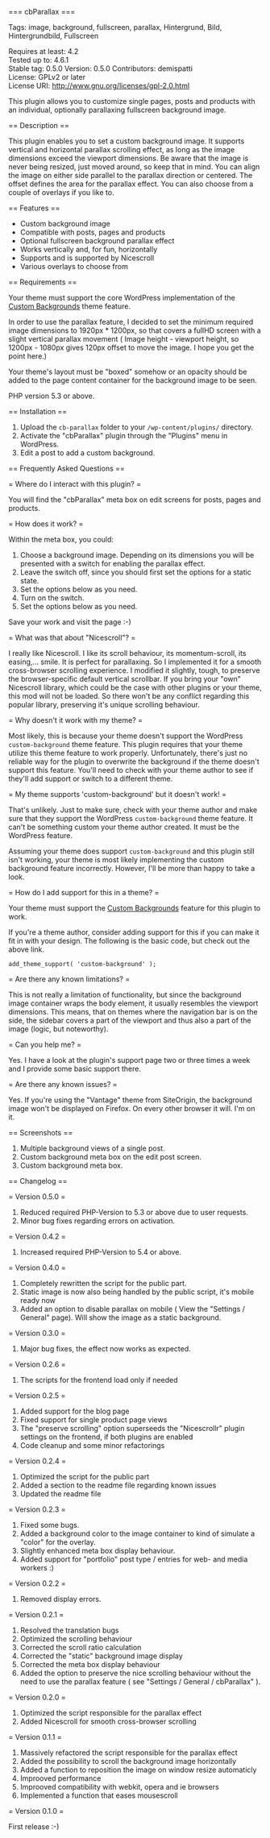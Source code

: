 === cbParallax ===

Tags: image, background, fullscreen, parallax, Hintergrund, Bild, Hintergrundbild, Fullscreen

Requires at least: 4.2  
Tested up to: 4.6.1  
Stable tag: 0.5.0
Version: 0.5.0
Contributors: demispatti  
License: GPLv2 or later  
License URI: http://www.gnu.org/licenses/gpl-2.0.html  

This plugin allows you to customize single pages, posts and products with an individual, optionally parallaxing fullscreen background image.

== Description ==

This plugin enables you to set a custom background image.  It supports vertical and horizontal parallax scrolling effect, as long as the image dimensions exceed the viewport dimensions.  Be aware that the image is never being resized, just moved around, so keep that in mind.  You can align the image on either side parallel to the parallax direction or centered. The offset defines the area for the parallax effect.  You can also choose from a couple of overlays if you like to.

== Features ==

- Custom background image
- Compatible with posts, pages and products
- Optional fullscreen background parallax effect
- Works vertically and, for fun, horizontally
- Supports and is supported by Nicescroll
- Various overlays to choose from

== Requirements ==

Your theme must support the core WordPress implementation of the [Custom Backgrounds](http://codex.wordpress.org/Custom_Backgrounds) theme feature.

In order to use the parallax feature, I decided to set the minimum required image dimensions to 1920px * 1200px, so that covers a fullHD screen with a slight vertical parallax movement ( Image height - viewport height, so 1200px - 1080px gives 120px offset to move the image. I hope you get the point here.)

Your theme's layout must be "boxed" somehow or an opacity should be added to the page content container for the background image to be seen.

PHP version 5.3 or above.

== Installation ==

1. Upload the `cb-parallax` folder to your `/wp-content/plugins/` directory.
2. Activate the "cbParallax" plugin through the "Plugins" menu in WordPress.
3. Edit a post to add a custom background.

== Frequently Asked Questions ==

= Where do I interact with this plugin? =

You will find the "cbParallax" meta box on edit screens for posts, pages and products.

= How does it work? =

Within the meta box, you could:

1. Choose a background image. Depending on its dimensions you will be presented with a switch for enabling the parallax effect.
2. Leave the switch off, since you should first set the options for a static state.
3. Set the options below as you need.
4. Turn on the switch.
5. Set the options below as you need.

Save your work and visit the page :-)

= What was that about "Nicescroll"? =

I really like Nicescroll. I like its scroll behaviour, its momentum-scroll, its easing,... smile. It is perfect for parallaxing.  So I implemented it for a smooth cross-browser scrolling experience. I modified it slightly, tough, to preserve the browser-specific default vertical scrollbar. If you bring your "own" Nicescroll library, which could be the case with other plugins or your theme, this mod will not be loaded. So there won't be any conflict regarding this popular library, preserving it's unique scrolling behaviour.

= Why doesn't it work with my theme? =

Most likely, this is because your theme doesn't support the WordPress `custom-background` theme feature.
This plugin requires that your theme utilize this theme feature to work properly.
Unfortunately, there's just no reliable way for the plugin to overwrite the background if the theme doesn't support this feature.
You'll need to check with your theme author to see if they'll add support or switch to a different theme.

= My theme supports 'custom-background' but it doesn't work! =

That's unlikely.
Just to make sure, check with your theme author and make sure that they support the WordPress `custom-background` theme feature.
It can't be something custom your theme author created.  It must be the WordPress feature.

Assuming your theme does support `custom-background` and this plugin still isn't working, your theme is most likely implementing the custom background feature incorrectly.  However, I'll be more than happy to take a look.

= How do I add support for this in a theme? =

Your theme must support the [Custom Backgrounds](http://codex.wordpress.org/Custom_Backgrounds) feature for this plugin to work.

If you're a theme author, consider adding support for this if you can make it fit in with your design.  The following is the basic code, but check out the above link.

	add_theme_support( 'custom-background' );

= Are there any known limitations? =

This is not really a limitation of functionality, but since the background image container wraps the body element, it usually resembles the viewport dimensions. This means, that on themes where the navigation bar is on the side, the sidebar covers a part of the viewport and thus also a part of the image (logic, but noteworthy).

= Can you help me? =

Yes. I have a look at the plugin's support page two or three times a week and I provide some basic support there.

= Are there any known issues? =

Yes. If you're using the "Vantage" theme from SiteOrigin, the background image won't be displayed on Firefox. On every other browser it will. I'm on it.

== Screenshots ==

1. Multiple background views of a single post.
2. Custom background meta box on the edit post screen.
3. Custom background meta box.

== Changelog ==

= Version 0.5.0 =
1. Reduced required PHP-Version to 5.3 or above due to user requests.
2. Minor bug fixes regarding errors on activation.

= Version 0.4.2 =
1. Increased required PHP-Version to 5.4 or above.

= Version 0.4.0 =
1. Completely rewritten the script for the public part.
2. Static image is now also being handled by the public script, it's mobile ready now
3. Added an option to disable parallax on mobile ( View the "Settings / General" page). Will show the image as a static background.

= Version 0.3.0 =
1. Major bug fixes, the effect now works as expected.

= Version 0.2.6 =
1. The scripts for the frontend load only if needed

= Version 0.2.5 =
1. Added support for the blog page
2. Fixed support for single product page views
3. The "preserve scrolling" option superseeds the "Nicescrollr" plugin settings on the frontend, if both plugins are enabled
4. Code cleanup and some minor refactorings

= Version 0.2.4 =
1. Optimized the script for the public part
2. Added a section to the readme file regarding known issues
3. Updated the readme file

= Version 0.2.3 =
1. Fixed some bugs.
2. Added a background color to the image container to kind of simulate a "color" for the overlay.
3. Slightly enhanced meta box display behaviour.
4. Added support for "portfolio" post type / entries for web- and media workers :)

= Version 0.2.2 =
1. Removed display errors.

= Version 0.2.1 =
1. Resolved the translation bugs
2. Optimized the scrolling behaviour
3. Corrected the scroll ratio calculation
4. Corrected the "static" background image display
5. Corrected the meta box display behaviour
6. Added the option to preserve the nice scrolling behaviour without the need to use the parallax feature ( see "Settings / General / cbParallax" ).

= Version 0.2.0 =
1. Optimized the script responsible for the parallax effect
2. Added Nicescroll for smooth cross-browser scrolling

= Version 0.1.1 =
1. Massively refactored the script responsible for the parallax effect
2. Added the possibility to scroll the background image horizontally
3. Added a function to reposition the image on window resize automaticly
4. Improoved performance
5. Improoved compatibility with webkit, opera and ie browsers
6. Implemented a function that eases mousescroll

= Version 0.1.0 =

First release :-)
